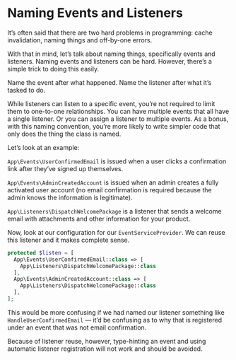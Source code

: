# Naming Events and Listeners

It’s often said that there are two hard problems in programming: cache invalidation, naming things and off-by-one errors.  

With that in mind, let’s talk about naming things, specifically events and listeners. Naming events and listeners can be hard.  However, there’s a simple trick to doing this easily. 

Name the event after what happened. Name the listener after what it’s tasked to do.

While listeners can listen to a specific event, you’re not required to limit them to one-to-one relationships.  You can have multiple events that all have a single listener. Or you can assign a listener to multiple events.  As a bonus, with this naming convention, you’re more likely to write simpler code that only does the thing the class is named.

Let’s look at an example:

`App\Events\UserConfirmedEmail` is issued when a user clicks a confirmation link after they’ve signed up themselves.

`App\Events\AdminCreatedAccount` is issued when an admin creates a fully activated user account (no email confirmation is required because the admin knows the information is legitimate).

`App\Listeners\DispatchWelcomePackage` is a listener that sends a welcome email with attachments and other information for your product.

Now, look at our configuration for our `EventServiceProvider`.  We can reuse this listener and it makes complete sense.

```php
protected $listen = [
  App\Events\UserConfirmedEmail::class => [
    App\Listeners\DispatchWelcomePackage::class
  ],
  App\Events\AdminCreatedAccount::class => [
    App\Listeners\DispatchWelcomePackage::class
  ],
];
```

This would be more confusing if we had named our listener something like `HandleUserConfirmedEmail` — it’d be confusing as to why that is registered under an event that was not email confirmation.

Because of listener reuse, however, type-hinting an event and using automatic listener registration will not work and should be avoided.
